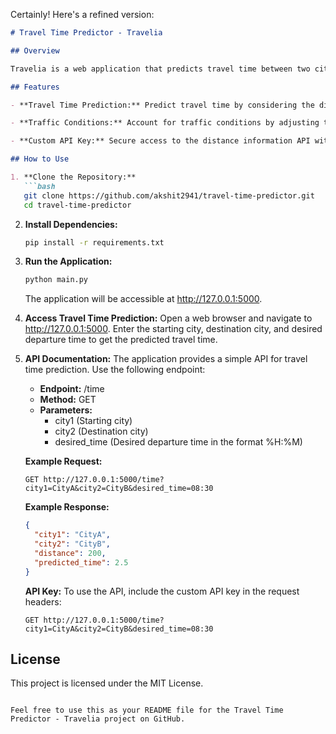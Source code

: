 Certainly! Here's a refined version:

```markdown
# Travel Time Predictor - Travelia

## Overview

Travelia is a web application that predicts travel time between two cities based on distance, utilizing a probabilistic model. The application employs a custom API for distance information and includes a unique API key for secure access.

## Features

- **Travel Time Prediction:** Predict travel time by considering the distance and adjusting it using a probabilistic model.

- **Traffic Conditions:** Account for traffic conditions by adjusting travel time based on the desired departure time, considering traffic fluctuations throughout the day.

- **Custom API Key:** Secure access to the distance information API with a custom API key, ensuring controlled usage.

## How to Use

1. **Clone the Repository:**
   ```bash
   git clone https://github.com/akshit2941/travel-time-predictor.git
   cd travel-time-predictor
   ```

2. **Install Dependencies:**
   ```bash
   pip install -r requirements.txt
   ```

3. **Run the Application:**
   ```bash
   python main.py
   ```

   The application will be accessible at http://127.0.0.1:5000.

4. **Access Travel Time Prediction:**
   Open a web browser and navigate to http://127.0.0.1:5000. Enter the starting city, destination city, and desired departure time to get the predicted travel time.

5. **API Documentation:**
   The application provides a simple API for travel time prediction. Use the following endpoint:

   - **Endpoint:** /time
   - **Method:** GET
   - **Parameters:**
     - city1 (Starting city)
     - city2 (Destination city)
     - desired_time (Desired departure time in the format %H:%M)

   **Example Request:**
   ```http
   GET http://127.0.0.1:5000/time?city1=CityA&city2=CityB&desired_time=08:30
   ```

   **Example Response:**
   ```json
   {
     "city1": "CityA",
     "city2": "CityB",
     "distance": 200,  
     "predicted_time": 2.5  
   }
   ```

   **API Key:**
   To use the API, include the custom API key in the request headers:

   ```http
   GET http://127.0.0.1:5000/time?city1=CityA&city2=CityB&desired_time=08:30
   ```

## License
This project is licensed under the MIT License.
```

Feel free to use this as your README file for the Travel Time Predictor - Travelia project on GitHub.
